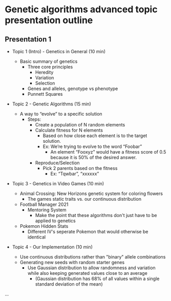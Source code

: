 # Genetic algorithms advanced topic presentation outline

## Presentation 1

* Topic 1 (Intro) - Genetics in General (10 min)
	* Basic summary of genetics
		* Three core principles
			* Heredity
			* Variation
			* Selection
		* Genes and alleles, genotype vs phenotype
		* Punnett Squares

* Topic 2 - Genetic Algorithms (15 min)
	* A way to “evolve” to a specific solution
		* Steps:
			* Create a population of N random elements
			* Calculate fitness for N elements
				* Based on how close each element is to the target solution.
				* Ex: We’re trying to evolve to the word “Foobar”
					* An element “Fooxyz” would have a fitness score of 0.5 because it is 50% of the desired answer.
			* Reproduce/Selection
				* Pick 2 parents based on the fitness
					* Ex: “Tqwbar”, “xxxxxx”
					
* Topic 3 - Genetics in Video Games (10 min)
	* Animal Crossing: New Horizons genetic system for coloring flowers
		* The games static traits vs. our continuous distribution
	* Football Manager 2021
		* Mentoring System
			* Make the point that these algorithms don't just have to be applied to genetics
	* Pokemon Hidden Stats
		* Different IV's seperate Pokemon that would otherwise be identical

* Topic 4 - Our Implementation (10 min)
	* Use continuous distributions rather than "binary" allele combinations
	* Generating new seeds with random starter genes
		* Use Gaussian distribution to allow randomness and variation while also keeping generated values close to an average
			* (Gaussian distribution has 68% of all values within a single standard deviation of the mean)

...
